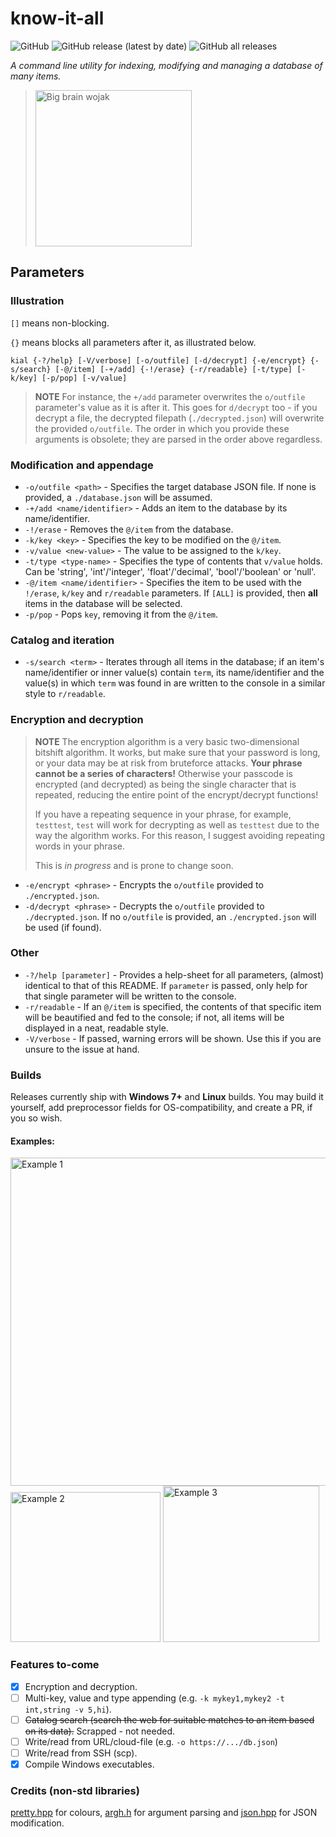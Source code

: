 # know-it-all

![GitHub](https://img.shields.io/github/license/jibstack64/know-it-all)
![GitHub release (latest by date)](https://img.shields.io/github/v/release/jibstack64/know-it-all)
![GitHub all releases](https://img.shields.io/github/downloads/jibstack64/know-it-all/total)

*A command line utility for indexing, modifying and managing a database of many items.*
> <img src="https://pyxis.nymag.com/v1/imgs/a33/a1b/ff252c077aab7eaa9980c702142ae3abff-wojak-00.2x.w710.jpg" alt="Big brain wojak" width="250"/>

## Parameters

### Illustration

`[]` means non-blocking.

`{}` means blocks all parameters after it, as illustrated below.

`kial {-?/help} [-V/verbose] [-o/outfile] [-d/decrypt] {-e/encrypt} {-s/search} [-@/item] [-+/add] {-!/erase} {-r/readable} [-t/type] [-k/key] [-p/pop] [-v/value]`
> **NOTE** For instance, the `+/add` parameter overwrites the `o/outfile` parameter's value as it is after it. This goes for `d/decrypt` too - if you decrypt a file, the decrypted filepath (`./decrypted.json`) will overwrite the provided `o/outfile`.
> The order in which you provide these arguments is obsolete; they are parsed in the order above regardless.

### Modification and appendage
- `-o/outfile <path>` - Specifies the target database JSON file. If none is provided, a `./database.json` will be assumed.
- `-+/add <name/identifier>` - Adds an item to the database by its name/identifier.
- `-!/erase` - Removes the `@/item` from the database.
- `-k/key <key>` - Specifies the key to be modified on the `@/item`.
- `-v/value <new-value>` - The value to be assigned to the `k/key`.
- `-t/type <type-name>` - Specifies the type of contents that `v/value` holds. Can be 'string', 'int'/'integer', 'float'/'decimal', 'bool'/'boolean' or 'null'.
- `-@/item <name/identifier>` - Specifies the item to be used with the `!/erase`, `k/key` and `r/readable` parameters. If `[ALL]` is provided, then **all** items in the database will be selected.
- `-p/pop` - Pops `key`, removing it from the `@/item`.
  
### Catalog and iteration
- `-s/search <term>` - Iterates through all items in the database; if an item's name/identifier or inner value(s) contain `term`, its name/identifier and the value(s) in which `term` was found in are written to the console in a similar style to `r/readable`.
  
### Encryption and decryption
> **NOTE**
> The encryption algorithm is a very basic two-dimensional bitshift algorithm. It works, but make sure that your password is long, or your data may be at risk from bruteforce attacks. **Your phrase cannot be a series of characters!** Otherwise your passcode is encrypted (and decrypted) as being the single character that is repeated, reducing the entire point of the encrypt/decrypt functions!
>
> If you have a repeating sequence in your phrase, for example, `testtest`, `test` will work for decrypting as well as `testtest` due to the way the algorithm works. For this reason, I suggest avoiding repeating words in your phrase.
>
> This is *in progress* and is prone to change soon.
- `-e/encrypt <phrase>` - Encrypts the `o/outfile` provided to `./encrypted.json`.
- `-d/decrypt <phrase>` - Decrypts the `o/outfile` provided to `./decrypted.json`. If no `o/outfile` is provided, an `./encrypted.json` will be used (if found).

### Other
- `-?/help [parameter]` - Provides a help-sheet for all parameters, (almost) identical to that of this README. If `parameter` is passed, only help for that single parameter will be written to the console.
- `-r/readable` - If an `@/item` is specified, the contents of that specific item will be beautified and fed to the console; if not, all items will be displayed in a neat, readable style.
- `-V/verbose` - If passed, warning errors will be shown. Use this if you are unsure to the issue at hand.
  
### Builds
Releases currently ship with **Windows 7+** and **Linux** builds. You may build it yourself, add preprocessor fields for OS-compatibility, and create a PR, if you so wish.

#### Examples:
<img src="https://cdn.discordapp.com/attachments/870419973607129139/1046425653328740413/image.png" alt="Example 1" width="525"/>
<img src="https://cdn.discordapp.com/attachments/870419973607129139/1046431951705362513/image.png" alt="Example 2" width="240"/>
<img src="https://cdn.discordapp.com/attachments/870419973607129139/1046437175547412530/image.png" alt="Example 3" width=250>

### Features to-come
- [x] Encryption and decryption.
- [ ] Multi-key, value and type appending (e.g. `-k mykey1,mykey2 -t int,string -v 5,hi`).
- [ ] ~~Catalog search (search the web for suitable matches to an item based on its data).~~ Scrapped - not needed.
- [ ] Write/read from URL/cloud-file (e.g. `-o https://.../db.json`)
- [ ] Write/read from SSH (scp).
- [x] Compile Windows executables.

### Credits (non-std libraries)
[pretty.hpp](https://github.com/jibstack64/pretty) for colours, [argh.h](https://github.com/adishavit/argh) for argument parsing and [json.hpp](https://github.com/nlohmann/json) for JSON modification.
